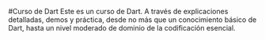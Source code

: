 #Curso de Dart
Este es un curso de Dart. A través de explicaciones detalladas, demos y práctica, desde no más que un conocimiento básico de Dart, hasta un nivel moderado de dominio de la codificación esencial.